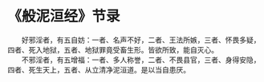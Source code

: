 # 《般泥洹经》节录
　　好邪淫者，有五自妨：一者、名声不好，二者、王法所嫉，三者、怀畏多疑，四者、死入地狱，五者、地狱罪竟受畜生形。皆欲所致，能自灭心。  
　　不邪淫者，有五增福：一者、多人称誉，二者、不畏县官，三者、身得安隐，四者、死生天上，五者、从立清净泥洹道。是以当自患厌。  